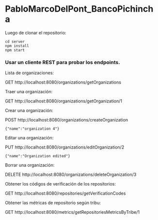 # PabloMarcoDelPont_BancoPichincha

Luego de clonar el repositorio:
```
cd server
npm install
npm start
```

### Usar un cliente REST para probar los endpoints.

Lista de organizaciones:

GET http://localhost:8080/organizations/getOrganizations

Traer una organización:

GET http://localhost:8080/organizations/getOrganization/1

Crear una organización:

POST http://localhost:8080/organizations/createOrganization

```{"name":"organization 4"}```

Editar una organización:

PUT http://localhost:8080/organizations/editOrganization/2

```{"name":"Organization edited"}```

Borrar una organización:

DELETE http://localhost:8080/organizations/deleteOrganization/3

Obtener los códigos de verificación de los repositorios:

GET http://localhost:8080/repositories/getVerificationCodes

Obtener las métricas de repositorio según tribu:

GET http://localhost:8080/metrics/getRepositoriesMetricsByTribe/1
